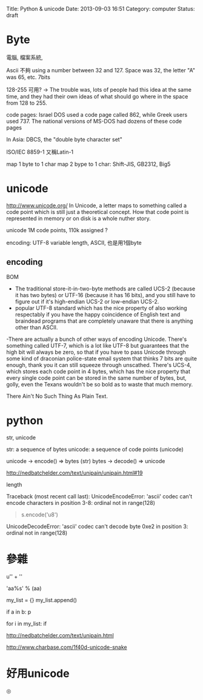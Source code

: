 Title: Python & unicode
Date: 2013-09-03 16:51
Category: computer
Status: draft

Byte
==========
電腦, 檔案系統,

Ascii
不夠
 using a number between 32 and 127. Space was 32, the letter "A" was 65, etc.
7bits

 128-255 可用? -> The trouble was, lots of people had this idea at the same time, and they had their own ideas of what should go where in the space from 128 to 255. 

 code pages: Israel DOS used a code page called 862, while Greek users used 737.
The national versions of MS-DOS had dozens of these code pages

 In Asia: DBCS, the "double byte character set"

ISO/IEC 8859-1 又稱Latin-1

map 1 byte to 1 char 
map 2 bype to 1 char: Shift-JIS, GB2312, Big5

unicode
===========
http://www.unicode.org/
In Unicode, a letter maps to something called a code point which is still just a theoretical concept. How that code point is represented in memory or on disk is a whole nuther story.

unicode 1M code points, 110k assigned ?

encoding: UTF-8
variable length, ASCII, 也是用1個byte






encoding
---------
BOM


- The traditional store-it-in-two-byte methods are called UCS-2 (because it has two bytes) or UTF-16 (because it has 16 bits), and you still have to figure out if it's high-endian UCS-2 or low-endian UCS-2.
- popular UTF-8 standard which has the nice property of also working respectably if you have the happy coincidence of English text and braindead programs that are completely unaware that there is anything other than ASCII.

-There are actually a bunch of other ways of encoding Unicode. There's something called UTF-7, which is a lot like UTF-8 but guarantees that the high bit will always be zero, so that if you have to pass Unicode through some kind of draconian police-state email system that thinks 7 bits are quite enough, thank you it can still squeeze through unscathed. There's UCS-4, which stores each code point in 4 bytes, which has the nice property that every single code point can be stored in the same number of bytes, but, golly, even the Texans wouldn't be so bold as to waste that much memory.

There Ain't No Such Thing As Plain Text.


python
===========
str, unicode

str: a sequence of bytes
unicode: a sequence of code points (unicode)

unicode -> encode() => bytes (str)
bytes -> decode() => unicode

http://nedbatchelder.com/text/unipain/unipain.html#19

length

Traceback (most recent call last):
UnicodeEncodeError: 'ascii' codec can't encode characters in
          position 3-8: ordinal not in range(128)

> s.encode('u8')

UnicodeDecodeError: 'ascii' codec can't decode byte 0xe2 in
          position 3: ordinal not in range(128)


參雜
===========
u'' + ''

'aa%s' % (aa)

my_list = {}
my_list.append()

if a in b:
  p

for i in my_list:
    if 


http://nedbatchelder.com/text/unipain.html

http://www.charbase.com/1f40d-unicode-snake

好用unicode
==================
◎
